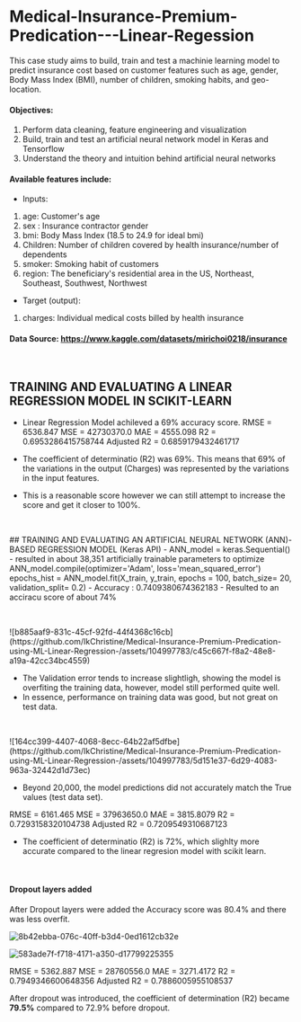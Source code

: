 # Medical-Insurance-Premium-Predication---Linear-Regession

This case study aims to build, train and test a machinie learning model to predict insurance cost based on customer features such as age, gender, Body Mass Index (BMI), number of children, smoking habits, and geo-location.

#### Objectives:
1. Perform data cleaning, feature engineering and visualization
2. Build, train and test an artificial neural network model in Keras and Tensorflow
3. Understand the theory and intuition behind artificial neural networks


#### Available features include:
* Inputs: 
1. age: Customer's age
2. sex : Insurance contractor gender
3. bmi: Body Mass Index (18.5 to 24.9 for ideal bmi)
4. Children: Number of children covered by health insurance/number of dependents
5. smoker: Smoking habit of customers
6. region: The beneficiary's residential area in the US, Northeast, Southeast, Southwest, Northwest
* Target (output):  
1. charges: Individual medical costs billed by health insurance



#### Data Source: https://www.kaggle.com/datasets/mirichoi0218/insurance

<p>&nbsp;</p>

## TRAINING AND EVALUATING A LINEAR REGRESSION MODEL IN SCIKIT-LEARN
- Linear Regression Model achileved a 69% accuracy score.
RMSE = 6536.847 
MSE = 42730370.0 
MAE = 4555.098 
R2 = 0.6953286415758744 
Adjusted R2 = 0.6859179432461717

- The coefficient of determinatio (R2) was 69%. This means that 69% of the variations in the output (Charges) was represented by the variations in the input features.
- This is a reasonable score however we can still attempt to increase the score and get it closer to 100%.

<p>&nbsp;</p>
## TRAINING AND EVALUATING AN ARTIFICIAL NEURAL NETWORK (ANN)-BASED REGRESSION MODEL (Keras API)
- ANN_model = keras.Sequential() 
- resulted in about 38,351 artificially trainable parameters to optimize
ANN_model.compile(optimizer='Adam', loss='mean_squared_error')
epochs_hist = ANN_model.fit(X_train, y_train, epochs = 100, batch_size= 20, validation_split= 0.2)  - Accuracy : 0.7409380674362183
- Resulted to an acciracu score of about 74%

<p>&nbsp;</p>
![b885aaf9-831c-45cf-92fd-44f4368c16cb](https://github.com/IkChristine/Medical-Insurance-Premium-Predication-using-ML-Linear-Regression-/assets/104997783/c45c667f-f8a2-48e8-a19a-42cc34bc4559)

- The Validation error tends to increase slightligh, showing the model is overfiting the training data, however, model still performed quite well.
- In essence, performance on training data was good, but not great on test data.

<p>&nbsp;</p>
![164cc399-4407-4068-8ecc-64b22af5dfbe](https://github.com/IkChristine/Medical-Insurance-Premium-Predication-using-ML-Linear-Regression-/assets/104997783/5d151e37-6d29-4083-963a-32442d1d73ec)

- Beyond 20,000, the model predictions did not accurately match the True values (test data set).

RMSE = 6161.465 
MSE = 37963650.0 
MAE = 3815.8079 
R2 = 0.7293158320104738 
Adjusted R2 = 0.7209549310687123

- The coefficient of determinatio (R2) is 72%, which slighlty more accurate compared to the linear regresion model with scikit learn.

<p>&nbsp;</p>

#### Dropout layers added
After Dropout layers were added the Accuracy score was 80.4% and there was less overfit.

![8b42ebba-076c-40ff-b3d4-0ed1612cb32e](https://github.com/IkChristine/Medical-Insurance-Premium-Predication-using-ML-Linear-Regression-/assets/104997783/27ee3249-6032-4f0b-b7e2-8c505be5fe60)


![583ade7f-f718-4171-a350-d17799225355](https://github.com/IkChristine/Medical-Insurance-Premium-Predication-using-ML-Linear-Regression-/assets/104997783/6e7c78fe-2fc7-4c78-9e32-675b02c10ed3)


RMSE = 5362.887 
MSE = 28760556.0 
MAE = 3271.4172 
R2 = 0.7949346600648356 
Adjusted R2 = 0.7886005955108537


After dropout was introduced, the coefficient of determination (R2) became **79.5%** compared to 72.9% before dropout.
